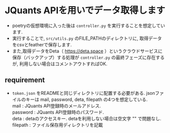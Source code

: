 # JQuants APIを用いでデータ取得します
* poetryの仮想環境に入った後は `controller.py` を実行することを想定しています.   
* 実行することで,  `src/utils.py` のFILE_PATHのディレクトリに, 取得データをcsvとfeatherで保存します.
* また,取得データをDeta（ https://deta.space ）というクラウドサービスに保存（バックアップ）する処理が `controller.py` の最終フェーズに存在するが, 利用しない場合はコメントアウトすればOK.

## requirement
* `token.json` をREADMEと同じディレクトリに配置する必要がある. jsonファイルのキーは mail, password, deta, filepath の4つを想定している.  
mail : JQuants API登録時のメールアドレス.  
password : JQuants API登録時のパスワード.  
deta : detaのアクセスキー. detaを利用しない場合は空文字 "" で問題なし.  
filepath : ファイル保存用ディレクトリを記載
